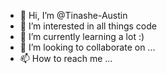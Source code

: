 - 👋 Hi, I’m @Tinashe-Austin
- 👀 I’m interested in all things code
- 🌱 I’m currently learning a lot :)
- 💞️ I’m looking to collaborate on ...
- 📫 How to reach me ...

<!---
Tinashe-Austin/Tinashe-Austin is a ✨ special ✨ repository because its `README.md` (this file) appears on your GitHub profile.
You can click the Preview link to take a look at your changes.
--->
